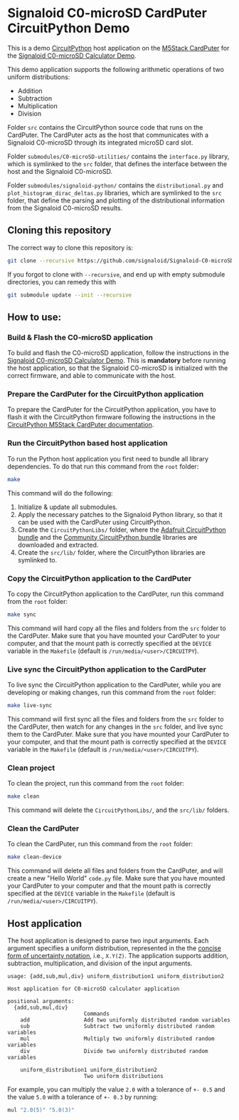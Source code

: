 # Signaloid C0-microSD CardPuter CircuitPython Demo
This is a demo [CircuitPython](https://circuitpython.org/) host application on the [M5Stack CardPuter](https://docs.m5stack.com/en/core/CardPuter) for the [Signaloid C0-microSD Calculator Demo](https://github.com/signaloid/Signaloid-C0-microSD-Demo-Calculator).

This demo application supports the following arithmetic operations of two uniform distributions:
- Addition
- Subtraction
- Multiplication
- Division

Folder `src` contains the CircuitPython source code that runs on the CardPuter. The CardPuter acts as the host that communicates with a Signaloid C0-microSD through its integrated microSD card slot.

Folder `submodules/C0-microSD-utilities/` contains the `interface.py` library, which is symlinked to the `src` folder, that defines the interface between the host and the Signaloid C0-microSD.

Folder `submodules/signaloid-python/` contains the `distributional.py` and `plot_histogram_dirac_deltas.py` libraries, which are symlinked to the `src` folder, that define the parsing and plotting of the distributional information from the Signaloid C0-microSD results.

## Cloning this repository
The correct way to clone this repository is:
```sh
git clone --recursive https://github.com/signaloid/Signaloid-C0-microSD-CardPuter-Demo
```

If you forgot to clone with `--recursive`, and end up with empty submodule directories, you can remedy this with
```sh
git submodule update --init --recursive
```

## How to use:

### Build & Flash the C0-microSD application
To build and flash the C0-microSD application, follow the instructions in the [Signaloid C0-microSD Calculator Demo](https://github.com/signaloid/Signaloid-C0-microSD-Demo-Calculator). This is **mandatory** before running the host application, so that the Signaloid C0-microSD is initialized with the correct firmware, and able to communicate with the host.

### Prepare the CardPuter for the CircuitPython application
To prepare the CardPuter for the CircuitPython application, you have to flash it with the CircuitPython firmware following the instructions in the [CircuitPython M5Stack CardPuter documentation](https://circuitpython.org/board/m5stack_cardputer/).

### Run the CircuitPython based host application
To run the Python host application you first need to bundle all library dependencies. To do that run this command from the `root` folder:
```sh
make
```

This command will do the following:
1. Initialize & update all submodules.
2. Apply the necessary patches to the Signaloid Python library, so that it can be used with the CardPuter using CircuitPython.
3. Create the `CircuitPythonLibs/` folder, where the [Adafruit CircuitPython bundle](https://github.com/adafruit/Adafruit_CircuitPython_Bundle) and the [Community CircuitPython bundle](https://github.com/adafruit/CircuitPython_Community_Bundle) libraries are downloaded and extracted.
4. Create the `src/lib/` folder, where the CircuitPython libraries are symlinked to.

### Copy the CircuitPython application to the CardPuter
To copy the CircuitPython application to the CardPuter, run this command from the `root` folder:
```sh
make sync
```
This command will hard copy all the files and folders from the `src` folder to the CardPuter. Make sure that you have mounted your CardPuter to your computer, and that the mount path is correctly specified at the `DEVICE` variable in the `Makefile` (default is `/run/media/<user>/CIRCUITPY`).

### Live sync the CircuitPython application to the CardPuter
To live sync the CircuitPython application to the CardPuter, while you are developing or making changes, run this command from the `root` folder:
```sh
make live-sync
```
This command will first sync all the files and folders from the `src` folder to the CardPuter, then watch for any changes in the `src` folder, and live sync them to the CardPuter. Make sure that you have mounted your CardPuter to your computer, and that the mount path is correctly specified at the `DEVICE` variable in the `Makefile` (default is `/run/media/<user>/CIRCUITPY`).

### Clean project
To clean the project, run this command from the `root` folder:
```sh
make clean
```
This command will delete the `CircuitPythonLibs/`, and the `src/lib/` folders.

### Clean the CardPuter
To clean the CardPuter, run this command from the `root` folder:
```sh
make clean-device
```
This command will delete all files and folders from the CardPuter, and will create a new "Hello World" `code.py` file. Make sure that you have mounted your CardPuter to your computer and that the mount path is correctly specified at the `DEVICE` variable in the `Makefile` (default is `/run/media/<user>/CIRCUITPY`).

## Host application
The host application is designed to parse two input arguments. Each argument specifies a uniform distribution, represented in the the [concise form of uncertainty
notation](https://physics.nist.gov/cgi-bin/cuu/Info/Constants/definitions.html#:~:text=A%20more%20concise%20form%20of,digits%20of%20the%20quoted%20result.&text=See%20Uncertainty%20of%20Measurement%20Results), i.e., `X.Y(Z)`. The application supports addition, subtraction, multiplication, and division of the input arguments.
```
usage: {add,sub,mul,div} uniform_distribution1 uniform_distribution2

Host application for C0-microSD calculator application

positional arguments:
  {add,sub,mul,div}
                        Commands
    add                 Add two uniformly distributed random variables
    sub                 Subtract two uniformly distributed random variables
    mul                 Multiply two uniformly distributed random variables
    div                 Divide two uniformly distributed random variables

    uniform_distribution1 uniform_distribution2
                        Two uniform distributions
```

For example, you can multiply the value `2.0` with a tolerance of `+- 0.5` and the value `5.0` with a tolerance of `+- 0.3` by running:

```sh
mul "2.0(5)" "5.0(3)"
```
